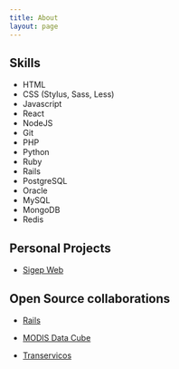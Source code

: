 ```yaml
---
title: About
layout: page
---
```


## Skills

* HTML
* CSS (Stylus, Sass, Less)
* Javascript
* React
* NodeJS
* Git
* PHP
* Python
* Ruby
* Rails
* PostgreSQL
* Oracle
* MySQL
* MongoDB
* Redis

## Personal Projects

<ul>
  <li><a href="https://github.com/marceloperini/sigep_web" target="_blank">Sigep Web</a></li>
</ul>

## Open Source collaborations

<ul>
  <li><a href="https://github.com/rails/rails/pulls?q=is%3Apr+author%3Amarceloperini+is%3Aclosed+review%3Anone" target="_blank">Rails</a></li>
</ul>

<ul>
  <li><a href="https://github.com/lapig-ufg/mdc/graphs/contributors" target="_blank">MODIS Data Cube</a></li>
</ul>

<ul>
  <li><a href="https://github.com/juuh42dias/transervicos/pulls?q=is%3Apr+author%3Amarceloperini+is%3Aclosed" target="_blank">Transervicos</a></li>
</ul>
